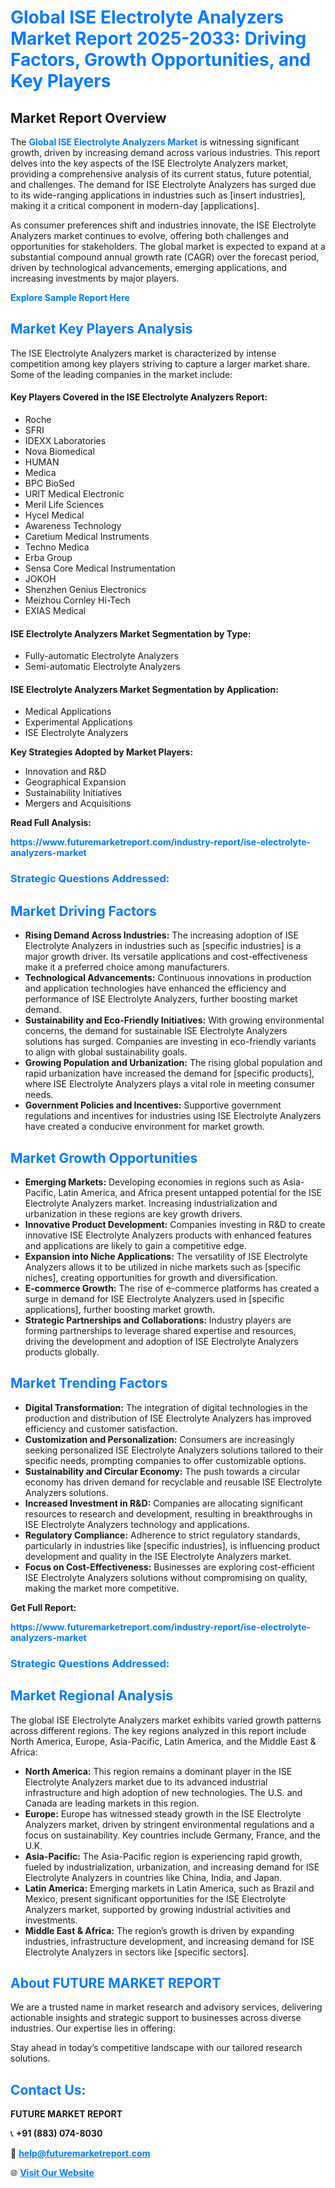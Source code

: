 <h1 style="color: #007BFF;">Global ISE Electrolyte Analyzers Market Report 2025-2033: Driving Factors, Growth Opportunities, and Key Players</h1>

<section id="overview">
<h2>Market Report Overview</h2>
<p>The <a href="https://www.futuremarketreport.com/industry-report/ise-electrolyte-analyzers-market" style="color: #007BFF; text-decoration: none;"><strong>Global ISE Electrolyte Analyzers Market</strong></a> is witnessing significant growth, driven by increasing demand across various industries. This report delves into the key aspects of the ISE Electrolyte Analyzers market, providing a comprehensive analysis of its current status, future potential, and challenges. The demand for ISE Electrolyte Analyzers has surged due to its wide-ranging applications in industries such as [insert industries], making it a critical component in modern-day [applications].</p>
<p>As consumer preferences shift and industries innovate, the ISE Electrolyte Analyzers market continues to evolve, offering both challenges and opportunities for stakeholders. The global market is expected to expand at a substantial compound annual growth rate (CAGR) over the forecast period, driven by technological advancements, emerging applications, and increasing investments by major players.</p>
</section>

<section id="overview">
<p><a href="https://www.futuremarketreport.com/request-sample/reportId=124786" style="color: #007BFF; text-decoration: none;"><strong>Explore Sample Report Here</strong></a></p>
</section>

<section id="key-players">
<h2 style="color: #007BFF;">Market Key Players Analysis</h2>
<p>The ISE Electrolyte Analyzers market is characterized by intense competition among key players striving to capture a larger market share. Some of the leading companies in the market include:</p>
<h4>Key Players Covered in the ISE Electrolyte Analyzers Report:</h4>
<ul><li>Roche</li><li>SFRI</li><li>IDEXX Laboratories</li><li>Nova Biomedical</li><li>HUMAN</li><li>Medica</li><li>BPC BioSed</li><li>URIT Medical Electronic</li><li>Meril Life Sciences</li><li>Hycel Medical</li><li>Awareness Technology</li><li>Caretium Medical Instruments</li><li>Techno Medica</li><li>Erba Group</li><li>Sensa Core Medical Instrumentation</li><li>JOKOH</li><li>Shenzhen Genius Electronics</li><li>Meizhou Cornley Hi-Tech</li><li>EXIAS Medical</li></ul>
<h4>ISE Electrolyte Analyzers Market Segmentation by Type:</h4>
<ul><li>Fully-automatic Electrolyte Analyzers</li><li>Semi-automatic Electrolyte Analyzers</li></ul>

<h4>ISE Electrolyte Analyzers Market Segmentation by Application:</h4>
<ul><li>Medical Applications</li><li>Experimental Applications</li><li>ISE Electrolyte Analyzers</li></ul>
<p><strong>Key Strategies Adopted by Market Players:</strong></p>
<ul>
<li>Innovation and R&D</li>
<li>Geographical Expansion</li>
<li>Sustainability Initiatives</li>
<li>Mergers and Acquisitions</li>
</ul>
</section>

<section>
<p><strong>Read Full Analysis: </strong></p><a href="https://www.futuremarketreport.com/industry-report/ise-electrolyte-analyzers-market" style="color: #007BFF; text-decoration: none;"><strong>https://www.futuremarketreport.com/industry-report/ise-electrolyte-analyzers-market</strong></a>
<h3 style="color: #007BFF;">Strategic Questions Addressed:</h3>
</section>

<section id="driving-factors">
<h2 style="color: #007BFF;">Market Driving Factors</h2>
<ul>
<li><strong>Rising Demand Across Industries:</strong> The increasing adoption of ISE Electrolyte Analyzers in industries such as [specific industries] is a major growth driver. Its versatile applications and cost-effectiveness make it a preferred choice among manufacturers.</li>
<li><strong>Technological Advancements:</strong> Continuous innovations in production and application technologies have enhanced the efficiency and performance of ISE Electrolyte Analyzers, further boosting market demand.</li>
<li><strong>Sustainability and Eco-Friendly Initiatives:</strong> With growing environmental concerns, the demand for sustainable ISE Electrolyte Analyzers solutions has surged. Companies are investing in eco-friendly variants to align with global sustainability goals.</li>
<li><strong>Growing Population and Urbanization:</strong> The rising global population and rapid urbanization have increased the demand for [specific products], where ISE Electrolyte Analyzers plays a vital role in meeting consumer needs.</li>
<li><strong>Government Policies and Incentives:</strong> Supportive government regulations and incentives for industries using ISE Electrolyte Analyzers have created a conducive environment for market growth.</li>
</ul>
</section>

<section id="growth-opportunities">
<h2 style="color: #007BFF;">Market Growth Opportunities</h2>
<ul>
<li><strong>Emerging Markets:</strong> Developing economies in regions such as Asia-Pacific, Latin America, and Africa present untapped potential for the ISE Electrolyte Analyzers market. Increasing industrialization and urbanization in these regions are key growth drivers.</li>
<li><strong>Innovative Product Development:</strong> Companies investing in R&D to create innovative ISE Electrolyte Analyzers products with enhanced features and applications are likely to gain a competitive edge.</li>
<li><strong>Expansion into Niche Applications:</strong> The versatility of ISE Electrolyte Analyzers allows it to be utilized in niche markets such as [specific niches], creating opportunities for growth and diversification.</li>
<li><strong>E-commerce Growth:</strong> The rise of e-commerce platforms has created a surge in demand for ISE Electrolyte Analyzers used in [specific applications], further boosting market growth.</li>
<li><strong>Strategic Partnerships and Collaborations:</strong> Industry players are forming partnerships to leverage shared expertise and resources, driving the development and adoption of ISE Electrolyte Analyzers products globally.</li>
</ul>
</section>

<section id="trending-factors">
<h2 style="color: #007BFF;">Market Trending Factors</h2>
<ul>
<li><strong>Digital Transformation:</strong> The integration of digital technologies in the production and distribution of ISE Electrolyte Analyzers has improved efficiency and customer satisfaction.</li>
<li><strong>Customization and Personalization:</strong> Consumers are increasingly seeking personalized ISE Electrolyte Analyzers solutions tailored to their specific needs, prompting companies to offer customizable options.</li>
<li><strong>Sustainability and Circular Economy:</strong> The push towards a circular economy has driven demand for recyclable and reusable ISE Electrolyte Analyzers solutions.</li>
<li><strong>Increased Investment in R&D:</strong> Companies are allocating significant resources to research and development, resulting in breakthroughs in ISE Electrolyte Analyzers technology and applications.</li>
<li><strong>Regulatory Compliance:</strong> Adherence to strict regulatory standards, particularly in industries like [specific industries], is influencing product development and quality in the ISE Electrolyte Analyzers market.</li>
<li><strong>Focus on Cost-Effectiveness:</strong> Businesses are exploring cost-efficient ISE Electrolyte Analyzers solutions without compromising on quality, making the market more competitive.</li>
</ul>
</section>

<section>
<p><strong>Get Full Report: </strong></p><a href="https://www.futuremarketreport.com/industry-report/ise-electrolyte-analyzers-market" style="color: #007BFF; text-decoration: none;"><strong>https://www.futuremarketreport.com/industry-report/ise-electrolyte-analyzers-market</strong></a>
<h3 style="color: #007BFF;">Strategic Questions Addressed:</h3>
</section>


<section id="regional-analysis">
<h2 style="color: #007BFF;">Market Regional Analysis</h2>
<p>The global ISE Electrolyte Analyzers market exhibits varied growth patterns across different regions. The key regions analyzed in this report include North America, Europe, Asia-Pacific, Latin America, and the Middle East & Africa:</p>
<ul>
<li><strong>North America:</strong> This region remains a dominant player in the ISE Electrolyte Analyzers market due to its advanced industrial infrastructure and high adoption of new technologies. The U.S. and Canada are leading markets in this region.</li>
<li><strong>Europe:</strong> Europe has witnessed steady growth in the ISE Electrolyte Analyzers market, driven by stringent environmental regulations and a focus on sustainability. Key countries include Germany, France, and the U.K.</li>
<li><strong>Asia-Pacific:</strong> The Asia-Pacific region is experiencing rapid growth, fueled by industrialization, urbanization, and increasing demand for ISE Electrolyte Analyzers in countries like China, India, and Japan.</li>
<li><strong>Latin America:</strong> Emerging markets in Latin America, such as Brazil and Mexico, present significant opportunities for the ISE Electrolyte Analyzers market, supported by growing industrial activities and investments.</li>
<li><strong>Middle East & Africa:</strong> The region’s growth is driven by expanding industries, infrastructure development, and increasing demand for ISE Electrolyte Analyzers in sectors like [specific sectors].</li>
</ul>
</section>

<footer>
<h2 style="color: #007BFF;">About FUTURE MARKET REPORT</h2>
<p>We are a trusted name in market research and advisory services, delivering actionable insights and strategic support to businesses across diverse industries. Our expertise lies in offering:</p>

<p>Stay ahead in today’s competitive landscape with our tailored research solutions.</p>

<h2 style="color: #007BFF;">Contact Us:</h2>
<p><strong>FUTURE MARKET REPORT</strong></p>
<p>📞 <strong>+91 (883) 074-8030</strong></p>
<p>📧 <strong><a href="mailto:help@futuremarketreport.com" style="color: #007BFF;">help@futuremarketreport.com</a></strong></p>
<p>🌐 <strong><a href="https://www.futuremarketreport.com/" style="color: #007BFF;">Visit Our Website</a></strong></p>
</footer>